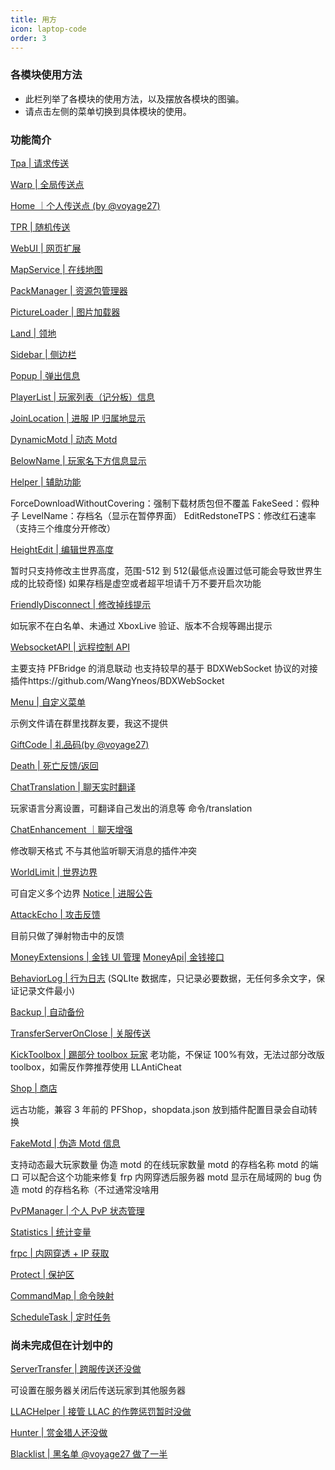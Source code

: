 ```yaml
---
title: 用方
icon: laptop-code
order: 3
---
```


### 各模块使用方法

- 此栏列举了各模块的使用方法，以及摆放各模块的图骗。
- 请点击左侧的菜单切换到具体模块的使用。

### 功能简介

[Tpa | 请求传送](tpa.md)

[Warp | 全局传送点](warp.md)

[Home ｜个人传送点 (by @voyage27)](home.md)

[TPR | 随机传送](tpr.md)

[WebUI | 网页扩展](webui.md)

[MapService | 在线地图](map.md)

[PackManager | 资源包管理器](pack.md)

[PictureLoader | 图片加载器](picture.md)

[Land | 领地](land.md)

[Sidebar | 侧边栏](sidebar.md)

[Popup | 弹出信息](popup.md)

[PlayerList | 玩家列表（记分板）信息](playerlist.md)

[JoinLocation | 进服 IP 归属地显示](location.md)

[DynamicMotd | 动态 Motd](motd.md)

[BelowName | 玩家名下方信息显示](belowname.md)

[Helper | 辅助功能](helper.md)

ForceDownloadWithoutCovering：强制下载材质包但不覆盖
FakeSeed：假种子
LevelName：存档名（显示在暂停界面）
EditRedstoneTPS：修改红石速率（支持三个维度分开修改）

[HeightEdit | 编辑世界高度](heightedit.md)

暂时只支持修改主世界高度，范围-512 到 512(最低点设置过低可能会导致世界生成的比较奇怪)
如果存档是虚空或者超平坦请千万不要开启次功能

[FriendlyDisconnect | 修改掉线提示](disconnect.md)

如玩家不在白名单、未通过 XboxLive 验证、版本不合规等踢出提示

[WebsocketAPI | 远程控制 API](ws.md)

主要支持 PFBridge 的消息联动
也支持较早的基于 BDXWebSocket 协议的对接插件https://github.com/WangYneos/BDXWebSocket

[Menu | 自定义菜单](menu.md)

示例文件请在群里找群友要，我这不提供

[GiftCode | 礼品码(by @voyage27)](giftcode.md)

[Death | 死亡反馈/返回](death.md)

[ChatTranslation | 聊天实时翻译](translation.md)

玩家语言分离设置，可翻译自己发出的消息等
命令/translation

[ChatEnhancement ｜聊天增强](chat.md)

修改聊天格式
不与其他监听聊天消息的插件冲突

[WorldLimit | 世界边界](worldlimit.md)

可自定义多个边界
[Notice | 进服公告](notice.md)

[AttackEcho | 攻击反馈](attackecho.md)

目前只做了弹射物击中的反馈

[MoneyExtensions | 金钱 UI 管理](money.md)
[MoneyApi| 金钱接口](money.md)

[BehaviorLog | 行为日志](log.md)
(SQLIte 数据库，只记录必要数据，无任何多余文字，保证记录文件最小)

[Backup | 自动备份](backup.md)

[TransferServerOnClose | 关服传送](closetransfer.md)

[KickToolbox | 踢部分 toolbox 玩家](kicktoolbox.md)
老功能，不保证 100%有效，无法过部分改版 toolbox，如需反作弊推荐使用 LLAntiCheat

[Shop | 商店](shop.md)

远古功能，兼容 3 年前的 PFShop，shopdata.json 放到插件配置目录会自动转换

[FakeMotd | 伪造 Motd 信息](fakemotd.md)

支持动态最大玩家数量
伪造 motd 的在线玩家数量
motd 的存档名称
motd 的端口
可以配合这个功能来修复 frp 内网穿透后服务器 motd 显示在局域网的 bug
伪造 motd 的存档名称（不过通常没啥用

[PvPManager | 个人 PvP 状态管理](pvp.md)

[Statistics | 统计变量](statistics.md)

[frpc | 内网穿透 + IP 获取](frpc.md)

[Protect | 保护区](protect.md)

[CommandMap | 命令映射](cmdmap.md)

[ScheduleTask | 定时任务](schedule.md)

### 尚未完成但在计划中的

[ServerTransfer | 跨服传送还没做](transfer.md)

可设置在服务器关闭后传送玩家到其他服务器

[LLACHelper | 接管 LLAC 的作弊惩罚暂时没做](llachelper.md)

[Hunter | 赏金猎人还没做](hunter.md)

[Blacklist | 黑名单 @voyage27 做了一半](blacklist.md)
